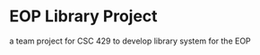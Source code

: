 EOP Library Project
=================

a team project for CSC 429 to develop library system for the EOP
